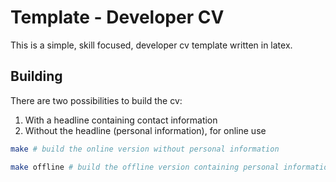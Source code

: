 # Template - Developer CV

This is a simple, skill focused, developer cv template written in latex.

## Building

There are two possibilities to build the cv:
1. With a headline containing contact information
2. Without the headline (personal information), for online use

```bash
make # build the online version without personal information

make offline # build the offline version containing personal information
```
